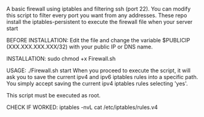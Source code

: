 A basic firewall using iptables and filtering ssh (port 22).
You can modify this script to filter every port you want from any addresses.
These repo install the iptables-persistent to execute the firewall file when your server start

BEFORE INSTALLATION:
Edit the file and change the variable $PUBLICIP (XXX.XXX.XXX.XXX/32) with your public IP or DNS name. 

INSTALLATION:
sudo chmod +x Firewall.sh

USAGE:
./Firewall.sh start
When you proceed to execute the script, it will ask you to save the current ipv4 and ipv6 iptables rules into a specific path.
You simply accept saving the current ipv4 iptables rules selecting 'yes'.

This script must be executed as root.

CHECK IF WORKED:
iptables -nvL
cat /etc/iptables/rules.v4
